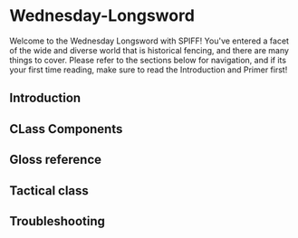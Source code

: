 # Wednesday-Longsword
Welcome to the Wednesday Longsword with SPIFF! You've entered a facet of the wide and diverse world that is historical fencing, and there are many things to cover. Please refer to the sections below for navigation, and if its your first time reading, make sure to read the Introduction and Primer first!

## Introduction
## CLass Components
## Gloss reference
## Tactical class
## Troubleshooting
